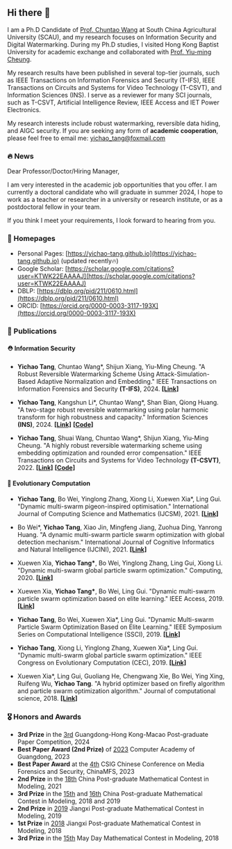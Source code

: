 ## Hi there 👋

I am a Ph.D Candidate of [Prof. Chuntao Wang](www.scholat.com/wangchuntao) at South China Agricultural University (SCAU), and my research focuses on Information Security and Digital Watermarking. During my Ph.D studies, I visited Hong Kong Baptist University for academic exchange and collaborated with [Prof. Yiu-ming Cheung](https://www.comp.hkbu.edu.hk/~ymc).

My research results have been published in several top-tier journals, such as IEEE Transactions on Information Forensics and Security (T-IFS), IEEE Transactions on Circuits and Systems for Video Technology (T-CSVT), and Information Sciences (INS). I serve as a reviewer for many SCI journals, such as T-CSVT, Artificial Intelligence Review, IEEE Access and IET Power Electronics.

My research interests include robust watermarking, reversible data hiding, and AIGC security. If you are seeking any form of **academic cooperation**, please feel free to email me: [yichao_tang@foxmail.com](mailto:yichao_tang@foxmail.com)

### 🔥 News

Dear Professor/Doctor/Hiring Manager, 

I am very interested in the academic job opportunities that you offer. I am currently a doctoral candidate who will graduate in summer 2024, I hope to work as a teacher or researcher in a university or research institute, or as a postdoctoral fellow in your team. 

If you think I meet your requirements, I look forward to hearing from you.

### 📎 Homepages

- Personal Pages: [https://yichao-tang.github.io](https://yichao-tang.github.io) (updated recently🔥)
- Google Scholar: [https://scholar.google.com/citations?user=KTWK22EAAAAJ](https://scholar.google.com/citations?user=KTWK22EAAAAJ)
- DBLP: [https://dblp.org/pid/211/0610.html](https://dblp.org/pid/211/0610.html)
- ORCID: [https://orcid.org/0000-0003-3117-193X](https://orcid.org/0000-0003-3117-193X)

### 📝 Publications

#### ⛑ Information Security

- **Yichao Tang**, Chuntao Wang*, Shijun Xiang, Yiu-Ming Cheung. "A Robust Reversible Watermarking Scheme Using Attack-Simulation-Based Adaptive Normalization and Embedding." IEEE Transactions on Information Forensics and Security **(T-IFS)**, 2024. [**[Link]**](https://ieeexplore.ieee.org/document/10458701)

- **Yichao Tang**, Kangshun Li\*, Chuntao Wang\*, Shan Bian, Qiong Huang. "A two-stage robust reversible watermarking using polar harmonic transform for high robustness and capacity." Information Sciences **(INS)**, 2024. [**[Link]**](https://www.sciencedirect.com/science/article/abs/pii/S0020025523013713) [**[Code]**](https://github.com/yichao-tang/PHT-RRW)

- **Yichao Tang**, Shuai Wang, Chuntao Wang*, Shijun Xiang, Yiu-Ming Cheung. "A highly robust reversible watermarking scheme using embedding optimization and rounded error compensation." IEEE Transactions on Circuits and Systems for Video Technology **(T-CSVT)**, 2022. [**[Link]**](https://ieeexplore.ieee.org/document/9928284/) [**[Code]**](https://github.com/yichao-tang/PZMs-RRW)

#### 🧮 Evolutionary Computation

- **Yichao Tang**, Bo Wei, Yinglong Zhang, Xiong Li, Xuewen Xia*, Ling Gui. "Dynamic multi-swarm pigeon-inspired optimisation." International Journal of Computing Science and Mathematics (IJCSM), 2021. [**[Link]**](https://www.inderscienceonline.com/doi/abs/10.1504/IJCSM.2021.116762)

- Bo Wei*, **Yichao Tang**, Xiao Jin, Mingfeng Jiang, Zuohua Ding, Yanrong Huang. "A dynamic multi-swarm particle swarm optimization with global detection mechanism." International Journal of Cognitive Informatics and Natural Intelligence (IJCINI), 2021. [**[Link]**](https://www.igi-global.com/article/a-dynamic-multi-swarm-particle-swarm-optimization-with-global-detection-mechanism/294566)

- Xuewen Xia, **Yichao Tang\***, Bo Wei, Yinglong Zhang, Ling Gui, Xiong Li. "Dynamic multi-swarm global particle swarm optimization." Computing, 2020. [**[Link]**](https://link.springer.com/article/10.1007/s00607-019-00782-9)

- Xuewen Xia, **Yichao Tang\***, Bo Wei, Ling Gui. "Dynamic multi-swarm particle swarm optimization based on elite learning." IEEE Access, 2019. [**[Link]**](https://ieeexplore.ieee.org/abstract/document/8936982)

- **Yichao Tang**, Bo Wei, Xuewen Xia*, Ling Gui. "Dynamic Multi-swarm Particle Swarm Optimization Based on Elite Learning." IEEE Symposium Series on Computational Intelligence (SSCI), 2019. [**[Link]**](https://ieeexplore.ieee.org/abstract/document/9002680)

- **Yichao Tang**, Xiong Li, Yinglong Zhang, Xuewen Xia*, Ling Gui. "Dynamic multi-swarm global particle swarm optimization." IEEE Congress on Evolutionary Computation (CEC), 2019. [**[Link]**](https://ieeexplore.ieee.org/abstract/document/8790324)

- Xuewen Xia*, Ling Gui, Guoliang He, Chengwang Xie, Bo Wei, Ying Xing, Ruifeng Wu, **Yichao Tang**. "A hybrid optimizer based on firefly algorithm and particle swarm optimization algorithm." Journal of computational science, 2018. [**[Link]**](https://www.sciencedirect.com/science/article/abs/pii/S1877750317303538)

### 🎖 Honors and Awards
- **3rd Prize** in the [3rd](https://mp.weixin.qq.com/s/tv1A0Qzd7hvqjLS3iRBjEA) Guangdong-Hong Kong-Macao Post-graduate Paper Competition, 2024
- **Best Paper Award (2nd Prize)** of [2023](https://mp.weixin.qq.com/s/VNa_IIF-Lo9on_zxSO-UwQ) Computer Academy of Guangdong, 2023
- **Best Paper Award** at the [4th](https://conf.csig.org.cn/10361.html) CSIG Chinese Conference on Media Forensics and Security, ChinaMFS, 2023
- **2nd Prize** in the [18th](https://cpipc.acge.org.cn/cw/detail/4/2c90800c7dd545b7017dfe9a610e0e5d) China Post-graduate Mathematical Contest in Modeling, 2021
- **3rd Prize** in the [15th](https://cpipc.acge.org.cn/pw/preview/2c9088a76734dde901673ae5c05b3356) and [16th](https://cpipc.acge.org.cn/cw/detail/4/2c9088a56e1b7bf9016e8b33830300bf) China Post-graduate Mathematical Contest in Modeling, 2018 and 2019
- **2nd Prize** in [2019](http://jyt.jiangxi.gov.cn/art/2019/7/16/art_25649_1695580.html) Jiangxi Post-graduate Mathematical Contest in Modeling, 2019
- **1st Prize** in [2018](http://jyt.jiangxi.gov.cn/art/2018/8/15/art_25649_1695785.html) Jiangxi Post-graduate Mathematical Contest in Modeling, 2018
- **3rd Prize** in the [15th](https://51mcm.cumt.edu.cn/0c/d2/c20846a462034/page.htm) May Day Mathematical Contest in Modeling, 2018
